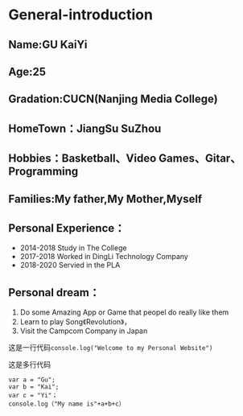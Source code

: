 # General-introduction
## Name:GU KaiYi
## Age:25 
## Gradation:CUCN(Nanjing Media College)
## HomeTown：JiangSu SuZhou
## Hobbies：Basketball、Video Games、Gitar、Programming
## Families:My father,My Mother,Myself
## Personal Experience：
* 2014-2018 Study in The College
* 2017-2018 Worked in DingLi Technology Company
* 2018-2020 Servied in the PLA
## Personal dream：
1. Do some Amazing App or Game that peopel do really like them
2. Learn to play Song《Revolution》，
3. Visit the Campcom Company in Japan
 
 
这是一行代码`console.log("Welcome to my Personal Website")`


这是多行代码
```
var a = "Gu";
var b = "Kai";
var c = "Yi"；
console.log（"My name is"+a+b+c）
```
